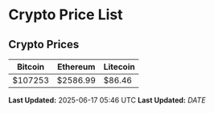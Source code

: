 # Crypto Price List

## Crypto Prices
| Bitcoin | Ethereum | Litecoin |
| ------- | -------- | -------- |
| $107253 | $2586.99 | $86.46 |
**Last Updated:** 2025-06-17 05:46 UTC
**Last Updated:** $DATE$

